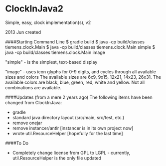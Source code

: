 ClockInJava2
============

Simple, easy, clock implementation(s), v2

2013 Jun created

####Starting Command Line
$ gradle build
$ java -cp build/classes tiemens.clock.Main
$ java -cp build/classes tiemens.clock.Main simple
$ java -cp build/classes tiemens.clock.Main image

"simple" - is the simplest, text-based display

"image" - uses icon glyphs for 0-9 digits, and cycles through all available sizes and colors
   The available sizes are 6x9, 9x15, 12x21, 14x23, 26x31.
   The available colors are black, blue, green, red, white and yellow.
   Not all combinations are available.


####Updates (from a mere 2 years ago)
The following items have been changed from ClockInJava:
 * gradle
 * standard java directory layout (src/main, src/test, etc.)
 * remove onejar
 * remove instancer/antlr [instancer is in its own project now]
 * wrote util.ResourceHelper [hopefully for the last time]
 

####To Do
 * Completely change license from GPL to LGPL - currently, util.ResourceHelper is the only file updated

